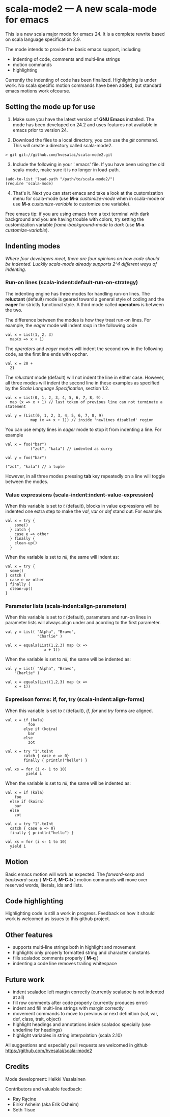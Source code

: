 # scala-mode2 — A new scala-mode for emacs

This is a new scala major mode for emacs 24. It is a complete rewrite
based on scala language specification 2.9.

The mode intends to provide the basic emacs support, including
- indenting of code, comments and multi-line strings
- motion commands
- highlighting

Currently the indenting of code has been finalized. Highlighting is
under work. No scala specific motion commands have been added, but
standard emacs motions work ofcourse.

## Setting the mode up for use

1. Make sure you have the latest version of **GNU Emacs** installed. 
The mode has been developed on 24.2 and uses features not available
in emacs prior to version 24.

2. Download the files to a local directory, you can use the *git*
command. This will create a directory called scala-mode2.
```
> git git://github.com/hvesalai/scala-mode2.git
```

3. Include the following in your '.emacs'  file. If you have been
using the old scala-mode, make sure it is no longer in load-path.
```
(add-to-list 'load-path "/path/to/scala-mode2/")
(require 'scala-mode)
```

4. That's it. Next you can start emacs and take a look at the
customization menu for scala-mode (use **M-x** *customize-mode* when
in scala-mode or use **M-x** *customize-variable* to customize one
variable).

Free emacs tip: if you are using emacs from a text terminal with dark
background and you are having trouble with colors, try setting the
customization variable *frame-background-mode* to *dark* (use **M-x**
*customize-variable*).

## Indenting modes

*Where four developers meet, there are four opinions on how code should
be indented. Luckily scala-mode already supports 2^4 different ways of 
indenting.*

### Run-on lines (scala-indent:default-run-on-strategy)

The indenting engine has three modes for handling run-on lines. The
**reluctant** (default) mode is geared toward a general style of coding
and the **eager** for strictly functional style. A third mode called
**operators** is between the two.

The difference between the modes is how they treat run-on lines. For
example, the *eager* mode will indent *map* in the following code

```
val x = List(1, 2, 3)
  map(x => x + 1)
```

The *operators* and *eager* modes will indent the second row in the
following code, as the first line ends with opchar.

```
val x = 20 + 
  21
```

The *reluctant* mode (default) will not indent the line in either
case. However, all three modes will indent the second line in these
examples as specified by the *Scala Language Specification*, section
1.2.

```
val x = List(0, 1, 2, 3, 4, 5, 6, 7, 8, 9).
  map (x => x + 1) // last token of previous line can not terminate a statement

val y = (List(0, 1, 2, 3, 4, 5, 6, 7, 8, 9)
           map (x => x + 1)) // inside 'newlines disabled' region
```

You can use empty lines in *eager* mode to stop it from indenting a
line. For example

```
val x = foo("bar")
           ("zot", "kala") // indented as curry

val y = foo("bar")

("zot", "kala") // a tuple
```

However, in all three modes pressing **tab** key repeatedly on a line
will toggle between the modes.

### Value expressions (scala-indent:indent-value-expression)

When this variable is set to *t* (default), blocks in value
expressions will be indented one extra step to make the *val*, *var*
or *def* stand out. For example:

```
val x = try {
    some()
  } catch {
    case e => other
  } finally {
    clean-up()
  }
```

When the variable is set to *nil*, the same will indent as:

```
val x = try {
  some()
} catch {
  case e => other
} finally {
  clean-up()
}
```

### Parameter lists (scala-indent:align-parameters)

When this variable is set to *t* (default), parameters and run-on
lines in parameter lists will always align under and acording to the
first parameter.

```
val y = List( "Alpha", "Bravo",
              "Charlie" )

val x = equals(List(1,2,3) map (x =>
                 x + 1))
```

When the variable is set to *nil*, the same will be indented as:

```
val y = List( "Alpha", "Bravo",
    "Charlie" )

val x = equals(List(1,2,3) map (x =>
    x + 1))
```

### Expresison forms: if, for, try (scala-indent:align-forms)

When this variable is set to *t* (default), *if*, *for* and *try*
forms are aligned.

```
val x = if (kala)
          foo
        else if (koira)
          bar
        else
          zot

val x = try "1".toInt
        catch { case e => 0}
        finally { println("hello") }

val xs = for (i <- 1 to 10)
         yield i
```

When the variable is set to *nil*, the same will be indented as:

```
val x = if (kala)
    foo
  else if (koira)
    bar
  else
    zot

val x = try "1".toInt
  catch { case e => 0}
  finally { println("hello") }

val xs = for (i <- 1 to 10)
  yield i
```

## Motion

Basic emacs motion will work as expected. The *forward-sexp* and
*backward-sexp* ( **M-C-f**, **M-C-b** ) motion commands will move over
reserved words, literals, ids and lists.

## Code highlighting

Highlighting code is still a work in progress. Feedback on how it
should work is welcomed as issues to this github project.

## Other features
- supports multi-line strings both in highlight and movement
- highlights only properly formatted string and character constants
- fills scaladoc comments properly ( **M-q** )
- indenting a code line removes trailing whitespace

## Future work

- indent scaladoc left margin correctly (currently scaladoc is not
  indented at all)
- fill row comments after code properly (currently produces error)
- indent and fill multi-line strings with margin correctly
- movement commands to move to previous or next definition (val,
  var, def, class, trait, object)
- highlight headings and annotations inside scaladoc specially (use
  underline for headings)
- highlight variables in string interpolation (scala 2.10)

All suggestions and especially pull requests are welcomed in github
https://github.com/hvesalai/scala-mode2

## Credits

Mode development: Heikki Vesalainen

Contributors and valuable feedback:
- Ray Racine
- Eiríkr Åsheim (aka Erik Osheim)
- Seth Tisue
